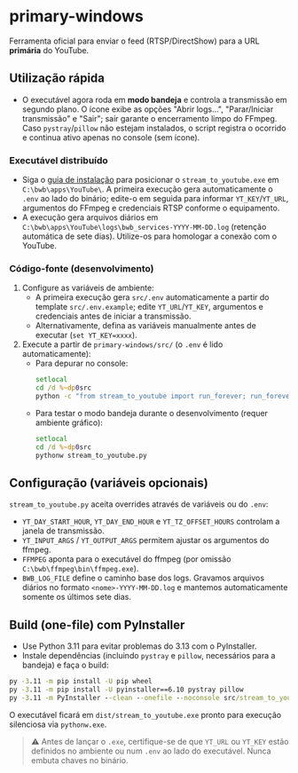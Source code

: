 # primary-windows

Ferramenta oficial para enviar o feed (RTSP/DirectShow) para a URL **primária** do YouTube.

## Utilização rápida

- O executável agora roda em **modo bandeja** e controla a transmissão em segundo plano. O ícone exibe as opções "Abrir logs…", "Parar/Iniciar transmissão" e "Sair"; sair garante o encerramento limpo do FFmpeg. Caso `pystray`/`pillow` não estejam instalados, o script registra o ocorrido e continua ativo apenas no console (sem ícone).

### Executável distribuído

- Siga o [guia de instalação](../docs/primary-windows-instalacao.md#2-executável-distribuído) para posicionar o `stream_to_youtube.exe` em `C:\bwb\apps\YouTube\`. A primeira execução gera automaticamente o `.env` ao lado do binário; edite-o em seguida para informar `YT_KEY`/`YT_URL`, argumentos do FFmpeg e credenciais RTSP conforme o equipamento.
- A execução gera arquivos diários em `C:\bwb\apps\YouTube\logs\bwb_services-YYYY-MM-DD.log` (retenção automática de sete dias). Utilize-os para homologar a conexão com o YouTube.

### Código-fonte (desenvolvimento)

1. Configure as variáveis de ambiente:
   - A primeira execução gera `src/.env` automaticamente a partir do template `src/.env.example`; edite `YT_URL`/`YT_KEY`, argumentos e credenciais antes de iniciar a transmissão.
   - Alternativamente, defina as variáveis manualmente antes de executar (`set YT_KEY=xxxx`).
2. Execute a partir de `primary-windows/src/` (o `.env` é lido automaticamente):
   - Para depurar no console:
     ```bat
     setlocal
     cd /d %~dp0src
     python -c "from stream_to_youtube import run_forever; run_forever()"
     ```
   - Para testar o modo bandeja durante o desenvolvimento (requer ambiente gráfico):
     ```bat
     setlocal
     cd /d %~dp0src
     pythonw stream_to_youtube.py
     ```

## Configuração (variáveis opcionais)

`stream_to_youtube.py` aceita overrides através de variáveis ou do `.env`:

- `YT_DAY_START_HOUR`, `YT_DAY_END_HOUR` e `YT_TZ_OFFSET_HOURS` controlam a janela de transmissão.
- `YT_INPUT_ARGS` / `YT_OUTPUT_ARGS` permitem ajustar os argumentos do ffmpeg.
- `FFMPEG` aponta para o executável do ffmpeg (por omissão `C:\bwb\ffmpeg\bin\ffmpeg.exe`).
- `BWB_LOG_FILE` define o caminho base dos logs. Gravamos arquivos diários no formato
  `<nome>-YYYY-MM-DD.log` e mantemos automaticamente somente os últimos sete dias.

## Build (one-file) com PyInstaller

- Use Python 3.11 para evitar problemas do 3.13 com o PyInstaller.
- Instale dependências (incluindo `pystray` e `pillow`, necessários para a bandeja) e faça o build:

```bat
py -3.11 -m pip install -U pip wheel
py -3.11 -m pip install -U pyinstaller==6.10 pystray pillow
py -3.11 -m PyInstaller --clean --onefile --noconsole src/stream_to_youtube.py
```

O executável ficará em `dist/stream_to_youtube.exe` pronto para execução silenciosa via `pythonw.exe`.

> ⚠️ Antes de lançar o `.exe`, certifique-se de que `YT_URL` ou `YT_KEY` estão definidos no ambiente ou num `.env` ao lado do executável. Nunca embuta chaves no binário.
